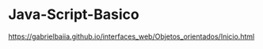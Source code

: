 # Java-Script-Basico

 https://gabrielbaiia.github.io/interfaces_web/Objetos_orientados/Inicio.html
